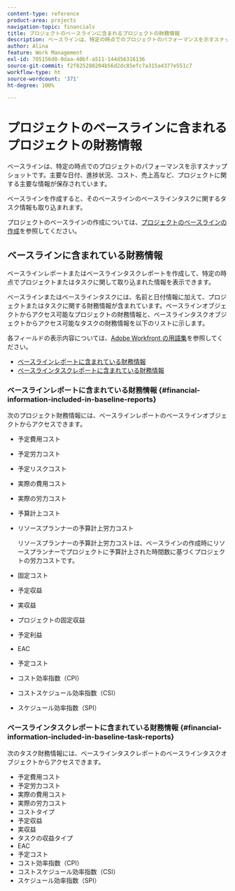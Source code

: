 ```yaml
---
content-type: reference
product-area: projects
navigation-topic: financials
title: プロジェクトのベースラインに含まれるプロジェクトの財務情報
description: ベースラインは、特定の時点でのプロジェクトのパフォーマンスを示すスナップショットです。主要な日付、進捗状況、コスト、売上高など、プロジェクトに関する主要な情報が保存されています。
author: Alina
feature: Work Management
exl-id: 705156d0-0daa-40bf-a511-144d56316136
source-git-commit: f2f825280204b56d2dc85efc7a315a4377e551c7
workflow-type: ht
source-wordcount: '371'
ht-degree: 100%

---
```


# プロジェクトのベースラインに含まれるプロジェクトの財務情報

ベースラインは、特定の時点でのプロジェクトのパフォーマンスを示すスナップショットです。主要な日付、進捗状況、コスト、売上高など、プロジェクトに関する主要な情報が保存されています。

ベースラインを作成すると、そのベースラインのベースラインタスクに関するタスク情報も取り込まれます。

プロジェクトのベースラインの作成については、[プロジェクトのベースラインの作成](../../../manage-work/projects/create-projects/create-baselines.md)を参照してください。

## ベースラインに含まれている財務情報

ベースラインレポートまたはベースラインタスクレポートを作成して、特定の時点でプロジェクトまたはタスクに関して取り込まれた情報を表示できます。

ベースラインまたはベースラインタスクには、名前と日付情報に加えて、プロジェクトまたはタスクに関する財務情報が含まれています。ベースラインオブジェクトからアクセス可能なプロジェクトの財務情報と、ベースラインタスクオブジェクトからアクセス可能なタスクの財務情報を以下のリストに示します。

各フィールドの表示内容については、[Adobe Workfront の用語集](../../../workfront-basics/navigate-workfront/workfront-navigation/workfront-terminology-glossary.md)を参照してください。

* [ベースラインレポートに含まれている財務情報](#financial-information-included-in-baseline-reports)
* [ベースラインタスクレポートに含まれている財務情報](#financial-information-included-in-baseline-task-reports)

### ベースラインレポートに含まれている財務情報 {#financial-information-included-in-baseline-reports}

次のプロジェクト財務情報には、ベースラインレポートのベースラインオブジェクトからアクセスできます。

* 予定費用コスト
* 予定労力コスト
* 予定リスクコスト
* 実際の費用コスト
* 実際の労力コスト
* 予算計上コスト
* リソースプランナーの予算計上労力コスト

  リソースプランナーの予算計上労力コストは、ベースラインの作成時にリソースプランナーでプロジェクトに予算計上された時間数に基づくプロジェクトの労力コストです。

* 固定コスト
* 予定収益
* 実収益
* プロジェクトの固定収益
* 予定利益
* EAC
* 予定コスト
* コスト効率指数（CPI）
* コストスケジュール効率指数（CSI）
* スケジュール効率指数（SPI）

### ベースラインタスクレポートに含まれている財務情報 {#financial-information-included-in-baseline-task-reports}

次のタスク財務情報には、ベースラインタスクレポートのベースラインタスクオブジェクトからアクセスできます。

* 予定費用コスト
* 予定労力コスト
* 実際の費用コスト
* 実際の労力コスト
* コストタイプ
* 予定収益
* 実収益
* タスクの収益タイプ
* EAC
* 予定コスト
* コスト効率指数（CPI）
* コストスケジュール効率指数（CSI）
* スケジュール効率指数（SPI）
